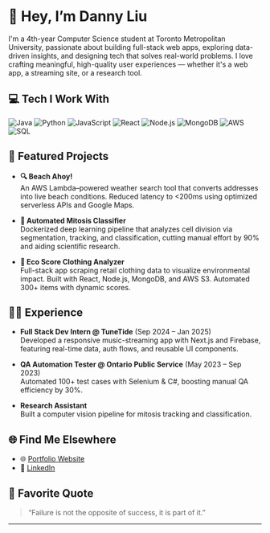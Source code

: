 # 👋 Hey, I’m Danny Liu

I'm a 4th-year Computer Science student at Toronto Metropolitan University, passionate about building full-stack web apps, exploring data-driven insights, and designing tech that solves real-world problems. I love crafting meaningful, high-quality user experiences — whether it's a web app, a streaming site, or a research tool.

## 💻 Tech I Work With
![Java](https://img.shields.io/badge/Java-ED8B00?style=flat&logo=java&logoColor=white)
![Python](https://img.shields.io/badge/Python-3776AB?style=flat&logo=python&logoColor=white)
![JavaScript](https://img.shields.io/badge/JavaScript-F7DF1E?style=flat&logo=javascript&logoColor=black)
![React](https://img.shields.io/badge/React-20232A?style=flat&logo=react&logoColor=61DAFB)
![Node.js](https://img.shields.io/badge/Node.js-339933?style=flat&logo=nodedotjs&logoColor=white)
![MongoDB](https://img.shields.io/badge/MongoDB-47A248?style=flat&logo=mongodb&logoColor=white)
![AWS](https://img.shields.io/badge/AWS-232F3E?style=flat&logo=amazon-aws)
![SQL](https://img.shields.io/badge/SQL-4479A1?style=flat&logo=mysql&logoColor=white)

## 🚀 Featured Projects
- **🔍 Beach Ahoy!**  
  An AWS Lambda–powered weather search tool that converts addresses into live beach conditions. Reduced latency to <200ms using optimized serverless APIs and Google Maps.
  
- **🧠 Automated Mitosis Classifier**  
  Dockerized deep learning pipeline that analyzes cell division via segmentation, tracking, and classification, cutting manual effort by 90% and aiding scientific research.
  
- **🌱 Eco Score Clothing Analyzer**  
  Full-stack app scraping retail clothing data to visualize environmental impact. Built with React, Node.js, MongoDB, and AWS S3. Automated 300+ items with dynamic scores.

## 👨‍💻 Experience
- **Full Stack Dev Intern @ TuneTide** (Sep 2024 – Jan 2025)  
  Developed a responsive music-streaming app with Next.js and Firebase, featuring real-time data, auth flows, and reusable UI components.
  
- **QA Automation Tester @ Ontario Public Service** (May 2023 – Sep 2023)  
  Automated 100+ test cases with Selenium & C#, boosting manual QA efficiency by 30%.

- **Research Assistant**  
  Built a computer vision pipeline for mitosis tracking and classification.

## 🌐 Find Me Elsewhere
- 🌐 [Portfolio Website](https://rocketeer8.github.io/Personal-Website)
- 🔗 [LinkedIn](https://www.linkedin.com/in/danny-liu-haining)

## 🧠 Favorite Quote
> “Failure is not the opposite of success, it is part of it.”

---

